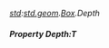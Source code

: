 _[std](../../modules/std/std-module.md):[std.geom](../../modules/std/std-geom.md).[Box<T>](../../modules/std/std-geom-box.md).Depth_
##### Property Depth:T
